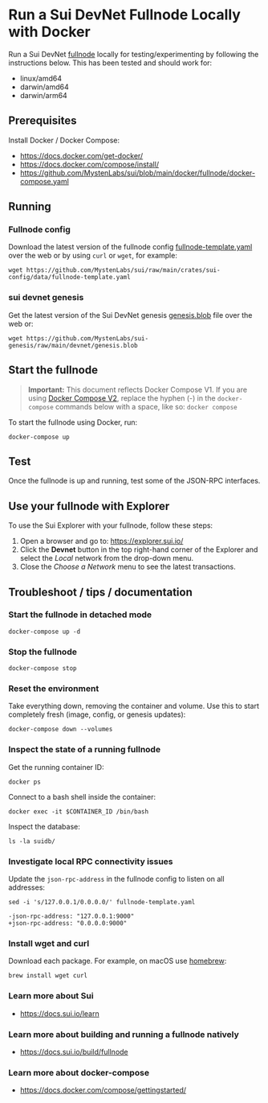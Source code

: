 # Run a Sui DevNet Fullnode Locally with Docker

Run a Sui DevNet [fullnode](../../doc/src/build/fullnode.md) locally for testing/experimenting by following the instructions below. This has been tested and should work for:

- linux/amd64
- darwin/amd64
- darwin/arm64

## Prerequisites

Install Docker / Docker Compose:
- https://docs.docker.com/get-docker/
- https://docs.docker.com/compose/install/
- https://github.com/MystenLabs/sui/blob/main/docker/fullnode/docker-compose.yaml

## Running

### Fullnode config

Download the latest version of the fullnode config [fullnode-template.yaml](https://github.com/MystenLabs/sui/raw/main/crates/sui-config/data/fullnode-template.yaml) over the web or by using `curl` or `wget`, for example:

```shell
wget https://github.com/MystenLabs/sui/raw/main/crates/sui-config/data/fullnode-template.yaml
```

### sui devnet genesis

Get the latest version of the Sui DevNet genesis [genesis.blob](https://github.com/MystenLabs/sui-genesis/raw/main/devnet/genesis.blob) file over the web or:

```wget https://github.com/MystenLabs/sui-genesis/raw/main/devnet/genesis.blob```


## Start the fullnode

> **Important:** This document reflects Docker Compose V1. If you are using [Docker Compose V2](https://docs.docker.com/compose/#compose-v2-and-the-new-docker-compose-command), replace the hyphen (-) in the `docker-compose` commands below with a space, like so: `docker compose`

To start the fullnode using Docker, run:

```shell
docker-compose up
```

## Test

Once the fullnode is up and running, test some of the JSON-RPC interfaces.

## Use your fullnode with Explorer

To use the Sui Explorer with your fullnode, follow these steps:
1. Open a browser and go to: https://explorer.sui.io/
1. Click the **Devnet** button in the top right-hand corner of the Explorer and select
   the *Local* network from the drop-down menu.
1. Close the *Choose a Network* menu to see the latest transactions.

## Troubleshoot / tips / documentation

### Start the fullnode in detached mode

```docker-compose up -d```

### Stop the fullnode

```docker-compose stop```

### Reset the environment

Take everything down, removing the container and volume. Use this to start completely fresh (image, config, or genesis updates):

```docker-compose down --volumes```

### Inspect the state of a running fullnode

Get the running container ID:

```docker ps```

Connect to a bash shell inside the container:

```docker exec -it $CONTAINER_ID /bin/bash```

Inspect the database:

```ls -la suidb/```

### Investigate local RPC connectivity issues

Update the `json-rpc-address` in the fullnode config to listen on all addresses:

```sed -i 's/127.0.0.1/0.0.0.0/' fullnode-template.yaml```

```
-json-rpc-address: "127.0.0.1:9000"
+json-rpc-address: "0.0.0.0:9000"
```

### Install wget and curl

Download each package. For example, on macOS use [homebrew](https://brew.sh/):

```brew install wget curl```

### Learn more about Sui
- https://docs.sui.io/learn

### Learn more about building and running a fullnode natively
- https://docs.sui.io/build/fullnode

### Learn more about docker-compose
- https://docs.docker.com/compose/gettingstarted/

